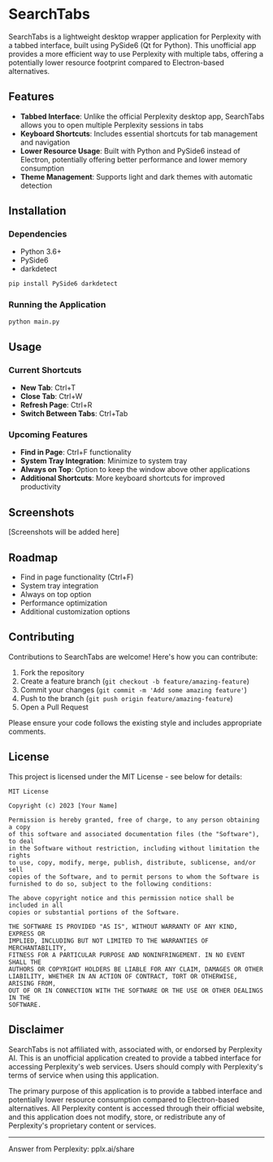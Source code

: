 # SearchTabs

SearchTabs is a lightweight desktop wrapper application for Perplexity with a tabbed interface, built using PySide6 (Qt for Python). This unofficial app provides a more efficient way to use Perplexity with multiple tabs, offering a potentially lower resource footprint compared to Electron-based alternatives.

## Features

- **Tabbed Interface**: Unlike the official Perplexity desktop app, SearchTabs allows you to open multiple Perplexity sessions in tabs
- **Keyboard Shortcuts**: Includes essential shortcuts for tab management and navigation
- **Lower Resource Usage**: Built with Python and PySide6 instead of Electron, potentially offering better performance and lower memory consumption
- **Theme Management**: Supports light and dark themes with automatic detection

## Installation

### Dependencies
- Python 3.6+
- PySide6
- darkdetect

```bash
pip install PySide6 darkdetect
```

### Running the Application
```bash
python main.py
```

## Usage

### Current Shortcuts
- **New Tab**: Ctrl+T
- **Close Tab**: Ctrl+W
- **Refresh Page**: Ctrl+R
- **Switch Between Tabs**: Ctrl+Tab

### Upcoming Features
- **Find in Page**: Ctrl+F functionality
- **System Tray Integration**: Minimize to system tray
- **Always on Top**: Option to keep the window above other applications
- **Additional Shortcuts**: More keyboard shortcuts for improved productivity

## Screenshots

[Screenshots will be added here]

## Roadmap

- Find in page functionality (Ctrl+F)
- System tray integration
- Always on top option
- Performance optimization
- Additional customization options

## Contributing

Contributions to SearchTabs are welcome! Here's how you can contribute:

1. Fork the repository
2. Create a feature branch (`git checkout -b feature/amazing-feature`)
3. Commit your changes (`git commit -m 'Add some amazing feature'`)
4. Push to the branch (`git push origin feature/amazing-feature`)
5. Open a Pull Request

Please ensure your code follows the existing style and includes appropriate comments.

## License

This project is licensed under the MIT License - see below for details:

```
MIT License

Copyright (c) 2023 [Your Name]

Permission is hereby granted, free of charge, to any person obtaining a copy
of this software and associated documentation files (the "Software"), to deal
in the Software without restriction, including without limitation the rights
to use, copy, modify, merge, publish, distribute, sublicense, and/or sell
copies of the Software, and to permit persons to whom the Software is
furnished to do so, subject to the following conditions:

The above copyright notice and this permission notice shall be included in all
copies or substantial portions of the Software.

THE SOFTWARE IS PROVIDED "AS IS", WITHOUT WARRANTY OF ANY KIND, EXPRESS OR
IMPLIED, INCLUDING BUT NOT LIMITED TO THE WARRANTIES OF MERCHANTABILITY,
FITNESS FOR A PARTICULAR PURPOSE AND NONINFRINGEMENT. IN NO EVENT SHALL THE
AUTHORS OR COPYRIGHT HOLDERS BE LIABLE FOR ANY CLAIM, DAMAGES OR OTHER
LIABILITY, WHETHER IN AN ACTION OF CONTRACT, TORT OR OTHERWISE, ARISING FROM,
OUT OF OR IN CONNECTION WITH THE SOFTWARE OR THE USE OR OTHER DEALINGS IN THE
SOFTWARE.
```

## Disclaimer

SearchTabs is not affiliated with, associated with, or endorsed by Perplexity AI. This is an unofficial application created to provide a tabbed interface for accessing Perplexity's web services. Users should comply with Perplexity's terms of service when using this application.

The primary purpose of this application is to provide a tabbed interface and potentially lower resource consumption compared to Electron-based alternatives. All Perplexity content is accessed through their official website, and this application does not modify, store, or redistribute any of Perplexity's proprietary content or services.

---
Answer from Perplexity: pplx.ai/share
